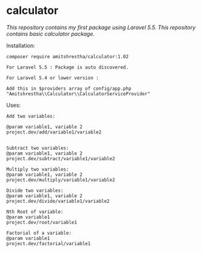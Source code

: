 # calculator
*This repository contains my first package using Laravel 5.5. This repository contains basic calculator package.*

Installation:
    
    composer require amitshrestha/calculator:1.02
    
    For Laravel 5.5 : Package is auto discovered.
    
    For Laravel 5.4 or lower version : 
    
    Add this in $providers array of config/app.php
    "Amitshrestha\\Calculator\\CalculatorServiceProvider"
    
    
Uses:

    Add two variables:
    
    @param variable1, variable 2
    project.dev/add/variable1/variable2
    
   
    Subtract two variables:
    @param variable1, variable 2
    project.dev/subtract/variable1/variable2
    
    Multiply two variables:
    @param variable1, variable 2
    project.dev/multiply/variable1/variable2
    
    Divide two variables:
    @param variable1, variable 2
    project.dev/divide/variable1/variable2
    
    Nth Root of variable:
    @param variable1
    project.dev/root/variable1
    
    Factorial of a variable:
    @param variable1
    project.dev/factorial/variable1
